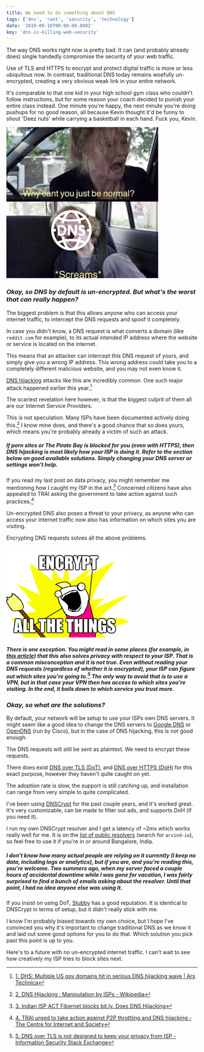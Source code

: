 ```yaml
---
title: We need to do something about DNS
tags: ['dns', 'rant', 'security', 'technology']
date: '2019-09-10T00:00:00.000Z'
key: 'dns-is-killing-web-security'
---
```


The way DNS works right now is pretty bad. It can (and probably already does) single handedly compromise the security of your web traffic.

Use of TLS and HTTPS to encrypt and protect digital traffic is more or less ubiquitous now. In contrast, traditional DNS today remains woefully un-encrypted, creating a very obvious weak link in your entire network.

It's comparable to that one kid in your high school gym class who couldn't follow instructions, but for some reason your coach decided to punish your entire class instead. One minute you're happy, the next minute you're doing pushups for no good reason, all because Kevin thought it'd be funny to shout 'Deez nuts' while carrying a basketball in each hand. Fuck you, Kevin.

![](./screams.png)

### _Okay, so DNS by default is un-encrypted. But what's the worst that can really happen?_

The biggest problem is that this allows anyone who can access your internet traffic, to intercept the DNS requests and spoof it completely.

In case you didn't know, a DNS request is what converts a domain (like `reddit.com` for example), to its actual intended IP address where the website or service is located on the internet.

This means that an attacker can intercept this DNS request of yours, and simply give you a wrong IP address. This wrong address could take you to a completely different malicious website, and you may not even know it.

[DNS hijacking](https://en.wikipedia.org/wiki/DNS_hijacking) attacks like this are incredibly common. One such major attack happened earlier this year.[^1]

The scariest revelation here however, is that the biggest culprit of them all are our Internet Service Providers.

This is not speculation. Many ISPs have been documented actively doing this.[^2] I know mine does, and there's a good chance that so does yours, which means you're probably already a victim of such an attack.

##### If porn sites or The Pirate Bay is blocked for you (even with HTTPS), then DNS hijacking is most likely how your ISP is doing it. Refer to the section below on good available solutions. Simply changing your DNS server or settings won't help.

If you read my last post on data privacy, you might remember me mentioning how I caught my ISP in the act.[^3] Concerned citizens have also appealed to TRAI asking the government to take action against such practices.[^4]

Un-encrypted DNS also poses a threat to your privacy, as anyone who can access your internet traffic now also has information on which sites you are visiting.

Encrypting DNS requests solves all the above problems.

![](./allthethings.png)

##### There is one exception. You might read in some places (for example, in [this article](https://nakedsecurity.sophos.com/2019/04/24/dns-over-https-is-coming-whether-isps-and-governments-like-it-or-not/)) that this also solves privacy with respect to your ISP. That is a common misconception and it is not true. Even without reading your DNS requests (regardless of whether it is encrypted), your ISP can figure out which sites you're going to.[^5] The only way to avoid that is to use a VPN, but in that case your VPN then has access to which sites you're visiting. In the end, it boils down to which service you trust more.

### _Okay, so what are the solutions?_

By default, your network will be setup to use your ISPs own DNS servers. It might seem like a good idea to change the DNS servers to [Google DNS](https://developers.google.com/speed/public-dns/docs/using) or [OpenDNS](https://www.opendns.com/) (run by Cisco), but in the case of DNS hijacking, this is not good enough.

The DNS requests will still be sent as plaintext. We need to encrypt these requests.

There does exist [DNS over TLS (DoT)](https://en.wikipedia.org/wiki/DNS_over_TLS), and [DNS over HTTPS (DoH)](https://en.wikipedia.org/wiki/DNS_over_HTTPS) for this exact purpose, however they haven't quite caught on yet.

The adoption rate is slow, the support is still catching up, and installation can range from very simple to quite complicated.

I've been using [DNSCrypt](https://dnscrypt.info/) for the past couple years, and it's worked great. It's very customizable, can be made to filter out ads, and supports DoH (if you need it).

I run my own DNSCrypt resolver and I get a latency of ~2ms which works really well for me. It is on the [list of public resolvers](https://dnscrypt.info/public-servers) (search for `arvind-io`), so feel free to use it if you're in or around Bangalore, India.

##### I don't know how many actual people are relying on it currently (I keep no data, including logs or analytics), but if you are, and you're reading this, you're welcome. Two summers ago, when my server faced a couple hours of accidental downtime while I was gone for vacation, I was fairly surprised to find a bunch of emails asking about the resolver. Until that point, I had no idea anyone else was using it.

If you insist on using DoT, [Stubby](https://github.com/getdnsapi/stubby) has a good reputation. It is identical to DNSCrypt in terms of setup, but it didn't really stick with me.

I know I'm probably biased towards my own choice, but I hope I've convinced you why it's important to change traditional DNS as we know it and laid out some good options for you to do that. Which solution you pick past this point is up to you.

Here's to a future with no un-encrypted internet traffic. I can't wait to see how creatively my ISP tries to block sites next.

[^1]: [1. DHS: Multiple US gov domains hit in serious DNS hijacking wave | Ars Technica](https://arstechnica.com/information-technology/2019/01/multiple-us-gov-domains-hit-in-serious-dns-hijacking-wave-dhs-warns/)
[^2]: [2. DNS Hijacking : Manipulation by ISPs - Wikipedia](https://en.wikipedia.org/wiki/DNS_hijacking#Manipulation_by_ISPs)
[^3]: [3. Indian ISP ACT Fibernet blocks bit.ly. Does DNS Hijacking](https://shantanugoel.com/2016/09/17/indian-isp-act-fibernet-blocks-bit-ly-does-dns-hijacking/)
[^4]: [4. TRAI urged to take action against P2P throttling and DNS hijacking - The Centre for Internet and Society](https://cis-india.org/internet-governance/p2p-throttling-and-dns-hijacking)
[^5]: [5. DNS over TLS is not designed to keep your privacy from ISP - Information Security Stack Exchange](https://security.stackexchange.com/a/200219)
